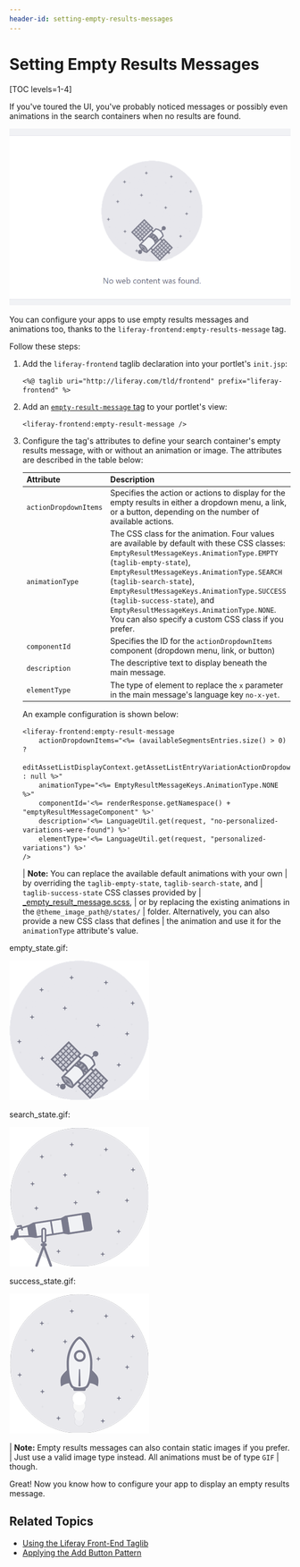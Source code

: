```yaml
---
header-id: setting-empty-results-messages
---
```


# Setting Empty Results Messages

[TOC levels=1-4]

If you've toured the UI, you've probably noticed messages or possibly even 
animations in the search containers when no results are found. 

![Figure 1: This is a still frame from the Web Content portlet's empty results animation.](../../../../images/no-web-content-found.png)

You can configure your apps to use empty results messages and animations too, 
thanks to the `liferay-frontend:empty-results-message` tag. 

Follow these steps:

1.  Add the `liferay-frontend` taglib declaration into your portlet's 
    `init.jsp`:

    ```markup
    <%@ taglib uri="http://liferay.com/tld/frontend" prefix="liferay-frontend" %>
    ```

2.  Add an [`empty-result-message` tag](@app-ref@/frontend-taglib/latest/taglibdocs/liferay-frontend/empty-result-message.html) 
    to your portlet's view:

    ```markup
    <liferay-frontend:empty-result-message />
    ```

3.  Configure the tag's attributes to define your search container's empty 
    results message, with or without an animation or image. The attributes are 
    described in the table below:
    
    | Attribute | Description |
    | --- | --- |
    | `actionDropdownItems` | Specifies the action or actions to display for the empty results in either a dropdown menu, a link, or a button, depending on the number of available actions. |
    | `animationType` | The CSS class for the animation. Four values are available by default with these CSS classes: `EmptyResultMessageKeys.AnimationType.EMPTY` (`taglib-empty-state`), `EmptyResultMessageKeys.AnimationType.SEARCH` (`taglib-search-state`), `EmptyResultMessageKeys.AnimationType.SUCCESS` (`taglib-success-state`), and `EmptyResultMessageKeys.AnimationType.NONE`. You can also specify a custom CSS class if you prefer. |
    | `componentId` | Specifies the ID for the `actionDropdownItems` component (dropdown menu, link, or button)|
    | `description` | The descriptive text to display beneath the main message. |
    | `elementType` | The type of element to replace the `x` parameter in the main message's language key `no-x-yet`. |

    An example configuration is shown below:

    ```markup
    <liferay-frontend:empty-result-message
        actionDropdownItems="<%= (availableSegmentsEntries.size() > 0) ? 
        editAssetListDisplayContext.getAssetListEntryVariationActionDropdownItems() : null %>"
        animationType="<%= EmptyResultMessageKeys.AnimationType.NONE %>"
        componentId='<%= renderResponse.getNamespace() + "emptyResultMessageComponent" %>'
        description='<%= LanguageUtil.get(request, "no-personalized-variations-were-found") %>'
        elementType='<%= LanguageUtil.get(request, "personalized-variations") %>'
    />
    ```

    | **Note:** You can replace the available default animations with your own 
    | by overriding the `taglib-empty-state`, `taglib-search-state`, and 
    | `taglib-success-state` CSS classes provided by 
    | [_empty_result_message.scss](https://github.com/liferay/liferay-portal/blob/7.2.x/modules/apps/frontend-css/frontend-css-web/src/main/resources/META-INF/resources/taglib/_empty_result_message.scss), 
    | or by replacing the existing animations in the `@theme_image_path@/states/` 
    | folder. Alternatively, you can also provide a new CSS class that defines 
    | the animation and use it for the `animationType` attribute's value. 

empty_state.gif:

![Figure 2: If you can use the add button to add entities to the app, use the empty state animation.](../../../../images/empty_state.gif)

search_state.gif:

![Figure 3: If you can use the add button to add entities to the app, use the search state animation.](../../../../images/search_state.gif)

success_state.gif:

![Figure 4: If you can use the add button to add entities to the app, use the success state animation.](../../../../images/success_state.gif)

| **Note:** Empty results messages can also contain static images if you prefer. 
| Just use a valid image type instead. All animations must be of type `GIF` 
| though. 

Great! Now you know how to configure your app to display an empty results 
message. 

## Related Topics

- [Using the Liferay Front-End Taglib](/docs/7-2/reference/-/knowledge_base/r/using-liferay-front-end-taglibs-in-your-portlet)
- [Applying the Add Button Pattern](/docs/7-2/frameworks/-/knowledge_base/f/applying-the-add-button-pattern)
